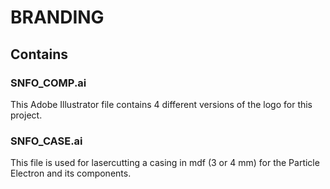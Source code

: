 # BRANDING

## Contains

### SNFO_COMP.ai

This Adobe Illustrator file contains 4 different versions of the logo for this project.

### SNFO_CASE.ai

This file is used for lasercutting a casing in mdf (3 or 4 mm) for the Particle Electron and its components.
